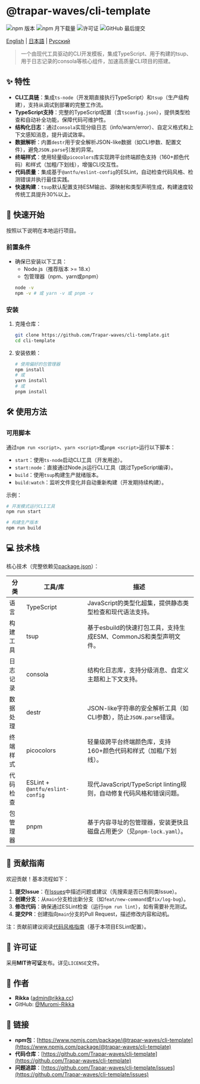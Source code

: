 # @trapar-waves/cli-template

![npm 版本](https://img.shields.io/npm/v/@trapar-waves/cli-template)
![npm 月下载量](https://img.shields.io/npm/dm/@trapar-waves/cli-template)
![许可证](https://img.shields.io/badge/license-MIT-green)
![GitHub 最后提交](https://img.shields.io/github/last-commit/Trapar-waves/cli-template)

[English](../README.md) | [日本語](README-JP.md) | [Русский](README-RU.md)

> 一个由现代工具驱动的CLI开发模板，集成TypeScript、用于构建的tsup、用于日志记录的consola等核心组件，加速高质量CLI项目的搭建。

## ✨ 特性

* **CLI工具链**：集成`ts-node`（开发期直接执行TypeScript）和`tsup`（生产级构建），支持从调试到部署的完整工作流。
* **TypeScript支持**：完整的TypeScript配置（含`tsconfig.json`），提供类型检查和自动补全功能，保障代码可维护性。
* **结构化日志**：通过`consola`实现分级日志（info/warn/error）、自定义格式和上下文感知消息，提升调试效率。
* **数据解析**：内置`destr`用于安全解析JSON-like数据（如CLI参数、配置文件），避免`JSON.parse`引发的异常。
* **终端样式**：使用轻量级`picocolors`库实现跨平台终端颜色支持（160+颜色代码）和样式（加粗/下划线），增强CLI交互性。
* **代码质量**：集成基于`@antfu/eslint-config`的ESLint，自动检查代码风格、检测错误并执行最佳实践。
* **快速构建**：`tsup`默认配置支持ESM输出、源映射和类型声明生成，构建速度较传统工具提升30%以上。

## 🚀 快速开始

按照以下说明在本地运行项目。

### 前置条件

* 确保已安装以下工具：
    * Node.js（推荐版本 >= 18.x）
    * 包管理器（npm、yarn或pnpm）
    ```bash
    node -v
    npm -v # 或 yarn -v 或 pnpm -v
    ```

### 安装

1. 克隆仓库：
    ```bash
    git clone https://github.com/Trapar-waves/cli-template.git
    cd cli-template
    ```
2. 安装依赖：
    ```bash
    # 使用偏好的包管理器
    npm install
    # 或
    yarn install
    # 或
    pnpm install
    ```

## 🛠️ 使用方法

### 可用脚本

通过`npm run <script>`、`yarn <script>`或`pnpm <script>`运行以下脚本：

* `start`：使用`ts-node`启动CLI工具（开发用途）。
* `start:node`：直接通过Node.js运行CLI工具（跳过TypeScript编译）。
* `build`：使用`tsup`构建生产就绪版本。
* `build:watch`：监听文件变化并自动重新构建（开发期持续构建）。

示例：
```bash
# 开发模式运行CLI工具
npm run start

# 构建生产版本
npm run build
```

## 💻 技术栈

核心技术（完整依赖见[package.json](package.json)）：

| 分类         | 工具/库          | 描述                                                                 |
|--------------|------------------|----------------------------------------------------------------------|
| 语言         | TypeScript       | JavaScript的类型化超集，提供静态类型检查和现代语法支持。             |
| 构建工具     | tsup             | 基于esbuild的快速打包工具，支持生成ESM、CommonJS和类型声明文件。       |
| 日志记录     | consola          | 结构化日志库，支持分级消息、自定义主题和上下文支持。                 |
| 数据处理     | destr            | JSON-like字符串的安全解析工具（如CLI参数），防止`JSON.parse`错误。    |
| 终端样式     | picocolors       | 轻量级跨平台终端颜色库，支持160+颜色代码和样式（加粗/下划线）。       |
| 代码检查     | ESLint + `@antfu/eslint-config` | 现代JavaScript/TypeScript linting规则，自动修复代码风格和错误问题。 |
| 包管理器     | pnpm             | 基于内容寻址的包管理器，安装更快且磁盘占用更少（见`pnpm-lock.yaml`）。 |

## 🤝 贡献指南

欢迎贡献！基本流程如下：

1. **提交Issue**：在[Issues](https://github.com/Trapar-waves/cli-template/issues)中描述问题或建议（先搜索是否已有同类Issue）。
2. **创建分支**：从`main`分支检出新分支（如`feat/new-command`或`fix/log-bug`）。
3. **修改代码**：确保通过ESLint检查（运行`npm run lint`），如有需要补充测试。
4. **提交PR**：创建指向`main`分支的Pull Request，描述修改内容和动机。

注：贡献前建议阅读[代码风格指南](https://github.com/antfu/eslint-config)（基于本项目ESLint配置）。

## 📄 许可证

采用**MIT许可证**发布。详见`LICENSE`文件。

## 👤 作者

* **Rikka** ([admin@rikka.cc](mailto:admin@rikka.cc))
* GitHub: [@Muromi-Rikka](https://github.com/Muromi-Rikka)

## 🔗 链接

* **npm包**：[https://www.npmjs.com/package/@trapar-waves/cli-template](https://www.npmjs.com/package/@trapar-waves/cli-template)
* **代码仓库**：[https://github.com/Trapar-waves/cli-template](https://github.com/Trapar-waves/cli-template)
* **问题追踪**：[https://github.com/Trapar-waves/cli-template/issues](https://github.com/Trapar-waves/cli-template/issues)
